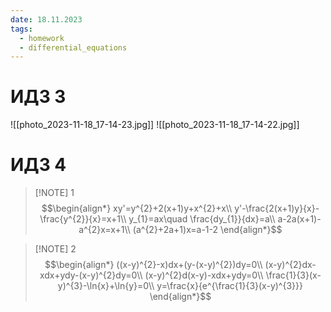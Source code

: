 ```yaml
---
date: 18.11.2023
tags:
  - homework
  - differential_equations
---
```

# ИДЗ 3
![[photo_2023-11-18_17-14-23.jpg]]
![[photo_2023-11-18_17-14-22.jpg]]

# ИДЗ 4

> [!NOTE] 1
> $$\begin{align*}
xy'=y^{2}+2(x+1)y+x^{2}+x\\
y'-\frac{2(x+1)y}{x}-\frac{y^{2}}{x}=x+1\\
y_{1}=ax\quad \frac{dy_{1}}{dx}=a\\
a-2a(x+1)-a^{2}x=x+1\\
(a^{2}+2a+1)x=a-1-2
\end{align*}$$

> [!NOTE] 2
> $$\begin{align*}
((x-y)^{2}-x)dx+(y-(x-y)^{2})dy=0\\
(x-y)^{2}dx-xdx+ydy-(x-y)^{2}dy=0\\
(x-y)^{2}d(x-y)-xdx+ydy=0\\
\frac{1}{3}(x-y)^{3}-\ln{x}+\ln{y}=0\\
y=\frac{x}{e^{\frac{1}{3}(x-y)^{3}}}
\end{align*}$$
